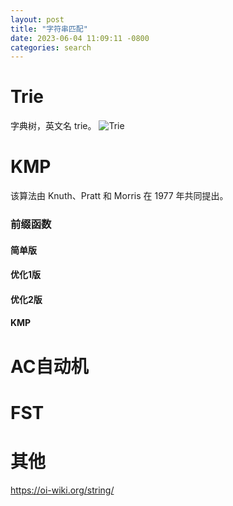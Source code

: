 ```yaml
---
layout: post
title: "字符串匹配"
date: 2023-06-04 11:09:11 -0800
categories: search
---
```


# Trie
字典树，英文名 trie。
![Trie](/assets/trie1.jpeg)

# KMP
该算法由 Knuth、Pratt 和 Morris 在 1977 年共同提出。
### 前缀函数
#### 简单版

#### 优化1版

#### 优化2版

#### KMP

# AC自动机

# FST

# 其他
https://oi-wiki.org/string/